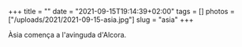 +++
title = ""
date = "2021-09-15T19:14:39+02:00"
tags = []
photos = ["/uploads/2021/2021-09-15-asia.jpg"]
slug = "asia"
+++

Àsia comença a l'avinguda d'Alcora.

<img alt="" src="/uploads/2021/2021-09-15-asia.jpg">
